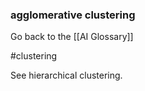 ### agglomerative clustering

Go back to the [[AI Glossary]]

#clustering

See hierarchical clustering.

